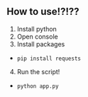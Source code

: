 ## How to use!?!??
1. Install python
2. Open console
3. Install packages
  - `pip install requests`
4. Run the script!
  - `python app.py`

